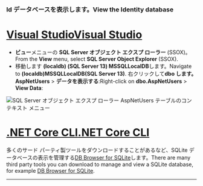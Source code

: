 ### <a name="view-the-identity-database"></a><span data-ttu-id="cf03b-101">Id データベースを表示します。</span><span class="sxs-lookup"><span data-stu-id="cf03b-101">View the Identity database</span></span>

# <a name="visual-studiotabvisual-studio"></a>[<span data-ttu-id="cf03b-102">Visual Studio</span><span class="sxs-lookup"><span data-stu-id="cf03b-102">Visual Studio</span></span>](#tab/visual-studio) 

* <span data-ttu-id="cf03b-103">**ビュー**メニューの  **SQL Server オブジェクト エクスプ ローラー** (SSOX)。</span><span class="sxs-lookup"><span data-stu-id="cf03b-103">From the **View** menu, select **SQL Server Object Explorer** (SSOX).</span></span>
* <span data-ttu-id="cf03b-104">移動します **(localdb) (SQL Server 13) MSSQLLocalDB**します。</span><span class="sxs-lookup"><span data-stu-id="cf03b-104">Navigate to **(localdb)MSSQLLocalDB(SQL Server 13)**.</span></span> <span data-ttu-id="cf03b-105">右クリックして**dbo します。AspNetUsers** > **データを表示する**:</span><span class="sxs-lookup"><span data-stu-id="cf03b-105">Right-click on **dbo.AspNetUsers** > **View Data**:</span></span>

![SQL Server オブジェクト エクスプ ローラー AspNetUsers テーブルのコンテキスト メニュー](~/security/authentication/accconfirm/_static/ssox.png)

# <a name="net-core-clitabnetcore-cli"></a>[<span data-ttu-id="cf03b-107">.NET Core CLI</span><span class="sxs-lookup"><span data-stu-id="cf03b-107">.NET Core CLI</span></span>](#tab/netcore-cli)

<span data-ttu-id="cf03b-108">多くのサード パーティ製ツールをダウンロードすることがあるなど、SQLite データベースの表示を管理する[DB Browser for SQLite](https://sqlitebrowser.org/)します。</span><span class="sxs-lookup"><span data-stu-id="cf03b-108">There are many third party tools you can download to manage and view a SQLite database, for example [DB Browser for SQLite](https://sqlitebrowser.org/).</span></span>

---